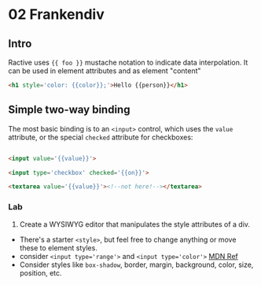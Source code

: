 # 02 Frankendiv

## Intro

Ractive uses `{{ foo }}` mustache notation to indicate data interpolation. It can be used in element attributes and as element "content"

```html
<h1 style='color: {{color}};'>Hello {{person}}</h1>
```

## Simple two-way binding

The most basic binding is to an `<input>` control, which uses the `value` attribute, or the special `checked` attribute for checkboxes:

```html

<input value='{{value}}'>

<input type='checkbox' checked='{{on}}'>

<textarea value='{{value}}'><!--not here!--></textarea>

```

### Lab

1. Create a WYSIWYG editor that manipulates the style attributes of a div.

* There's a starter `<style>`, but feel free to change anything or move these to element styles.
* consider `<input type='range'>` and `<input type='color'>` [MDN Ref](https://developer.mozilla.org/en-US/docs/Web/HTML/Element/Input)
* Consider styles like `box-shadow`, border, margin, background, color, size, position, etc.


